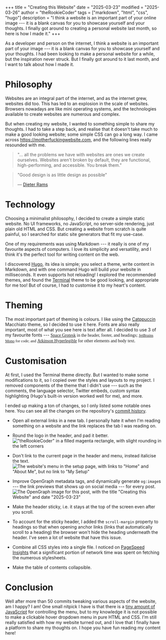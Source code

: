 +++
title = "Creating this Website"
date = "2025-03-23"
modified = "2025-03-26"
author = "theRookieCoder"
tags = ["markdown", "html", "css", "hugo"]
description = "I think a website is an important part of your online image --- it is a blank canvas for you to showcase yourself and your thoughts. I finally got around to creating a personal website last month, so here is how I made it."
+++

As a developer and person on the internet, I think a website is an important part of your image --- it is a blank canvas for you to showcase yourself and your thoughts. I had been looking to make a personal website for a while, but the inspiration never struck. But I finally got around to it last month, and I want to talk about how I made it.

# Philosophy

Websites are an integral part of the internet, and as the internet grew, websites did too. This has led to an explosion in the scale of websites. Browsers nowadays are like mini operating systems, and the technologies available to create websites are numerous and complex.

But when creating my website, I wanted to something simple to share my thoughts. I had to take a step back, and realise that it doesn't take much to make a good looking website; some simple CSS can go a long way. I came across https://motherfuckingwebsite.com, and the following lines really resounded with me.

> "... all the problems we have with websites are ones we create ourselves. Websites aren't broken by default, they are functional, high-performing, and accessible. You break them."

> "Good design is as little design as possible"
> 
> &horbar; [Dieter Rams](https://www.vitsoe.com/rw/about/good-design#id-good-design-is-as-little-design-as-possible)

# Technology

Choosing a minimalist philosophy, I decided to create a simple static website. No UI frameworks, no JavaScript, no server-side rendering, just plain old HTML and CSS. But creating a website from scratch is quite painful, so I searched for static site generators that fit my use-case.

One of my requirements was using Markdown --- it really is one of my favourite aspects of computers. I love its simplicity and versatility, and I think it's the perfect tool for writing content on the web.

I discovered [Hugo](https://gohugo.io), its idea is simple; you select a theme, write content in Markdown, and with one command Hugo will build your website in milliseconds. It even supports hot reloading! I explored the recommended themes, and found the [Terminal](https://themes.gohugo.io/themes/hugo-theme-terminal) theme to be good looking, and appropriate for me too! But of course, I had to customise it to my heart's content.

# Theming

The most important part of theming is colours. I like using the [Catppuccin](https://catppuccin.com) Macchiato theme, so I decided to use it here. Fonts are also really important, most of what you see here is text after all. I decided to use 3 of my favourite fonts ---
<span style='font-family: "Space Grotesk" !important;'>[Space Grotesk](https://fonts.floriankarsten.com/space-grotesk) in the header, footer, and headings;</span>
<span style='font-family: "JetBrains Mono" !important; font-size: 0.9em;'>[JetBrains Mono](https://www.jetbrains.com/lp/mono) for code; and</span>
<span style='font-family: "Atkinson Hyperlegible Next" !important;'>[Atkinson Hyperlegible](https://www.brailleinstitute.org/freefont) for other elements and body text.</span>

# Customisation

At first, I used the Terminal theme directly. But I wanted to make some modifications to it, so I copied over the styles and layouts to my project. I removed components of the theme that I didn't use --- such as the comments, the language selector, Twitter embeds, custom syntax highlighting (Hugo's built-in version worked well for me), and more.

I ended up making a ton of changes, so I only listed some notable ones here. You can see all the changes on the repository's [commit history](https://github.com/theRookieCoder/theRookieCoder.github.io/commits).

- Open all external links in a new tab. I personally hate it when I'm reading something on a website and the link replaces the tab I was reading on.

- Round the logo in the header, and pad it better.
  !["theRookieCoder" in a filled magenta rectangle, with slight rounding in the left corners](header-logo.avif)

- Don't link to the current page in the header and menu, instead italicise the text.
  ![The website's menu in the setup page, with links to "Home" and "About Me", but no link to "My Setup"](header-current-page.avif)

- Improve OpenGraph metadata tags, and dynamically generate `og:image`s --- the link previews that shows up on social media --- for every post.
  ![The OpenGraph image for this post, with the title "Creating this Website" and date "2025-03-23"](og-image.png)

- Make the header sticky, i.e. it stays at the top of the screen even after you scroll.

- To account for the sticky header, I added the `scroll-margin` property to headings so that when opening anchor links (links that automatically scroll to a heading) the browser won't hide the heading underneath the header. I've seen a lot of website that have this issue.

- Combine all CSS styles into a single file. I noticed on [PageSpeed Insights](https://pagespeed.web.dev) that a significant portion of network time was spent on fetching the numerous stylesheets.

- Make the table of contents collapsible.

# Conclusion

Well after more than 50 commits tweaking various aspects of the website, am I happy? I am! One small nitpick I have is that there is a [tiny amount of JavaScript](https://github.com/theRookieCoder/theRookieCoder.github.io/blob/main/assets/js/menu.js) for controlling the menu, but to my knowledge it is not possible to make a clickable hover dropdown menu in pure HTML and CSS. I'm still really satisfied with how my website turned out, and I love that I finally have a platform to share my thoughts on. I hope you have fun reading my content here!
